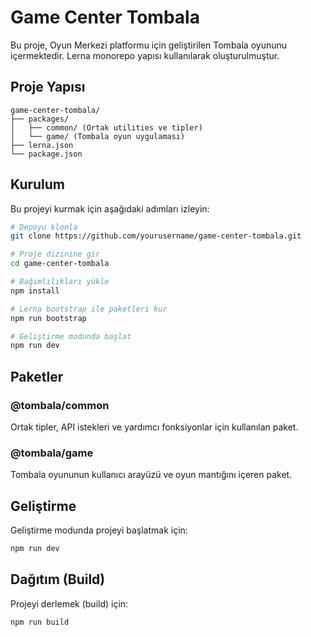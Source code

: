 # Game Center Tombala

Bu proje, Oyun Merkezi platformu için geliştirilen Tombala oyununu içermektedir. Lerna monorepo yapısı kullanılarak oluşturulmuştur.

## Proje Yapısı

```
game-center-tombala/
├── packages/
│   ├── common/ (Ortak utilities ve tipler)
│   └── game/ (Tombala oyun uygulaması)
├── lerna.json
└── package.json
```

## Kurulum

Bu projeyi kurmak için aşağıdaki adımları izleyin:

```bash
# Depoyu klonla
git clone https://github.com/yourusername/game-center-tombala.git

# Proje dizinine gir
cd game-center-tombala

# Bağımlılıkları yükle
npm install

# Lerna bootstrap ile paketleri kur
npm run bootstrap

# Geliştirme modunda başlat
npm run dev
```

## Paketler

### @tombala/common

Ortak tipler, API istekleri ve yardımcı fonksiyonlar için kullanılan paket.

### @tombala/game

Tombala oyununun kullanıcı arayüzü ve oyun mantığını içeren paket.

## Geliştirme

Geliştirme modunda projeyi başlatmak için:

```bash
npm run dev
```

## Dağıtım (Build)

Projeyi derlemek (build) için:

```bash
npm run build
```